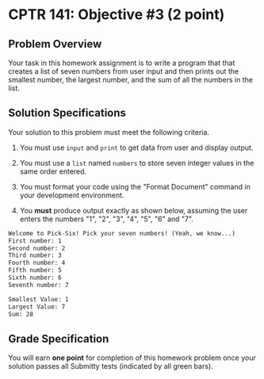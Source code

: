# CPTR 141: Objective #3 (2 point)

## Problem Overview

Your task in this homework assignment is to write a program that that creates a list of seven numbers from user input and then prints out the smallest number, the largest number, and the sum of all the numbers in the list.

## Solution Specifications

Your solution to this problem must meet the following criteria.

1. You must use `input` and `print` to get data from user and display output.

2. You must use a `list` named `numbers` to store seven integer values in the same order entered.

3. You must format your code using the "Format Document" command in your development environment.

4. You **must** produce output exactly as shown below, assuming the user enters the numbers "1", "2", "3", "4", "5", "6" and "7".

```html
Welcome to Pick-Six! Pick your seven numbers! (Yeah, we know...)
First number: 1
Second number: 2
Third number: 3
Fourth number: 4
Fifth number: 5
Sixth number: 6
Seventh number: 7

Smallest Value: 1
Largest Value: 7
Sum: 28
```

## Grade Specification

You will earn **one point** for completion of this homework problem once your solution passes all Submitty tests (indicated by all green bars).
